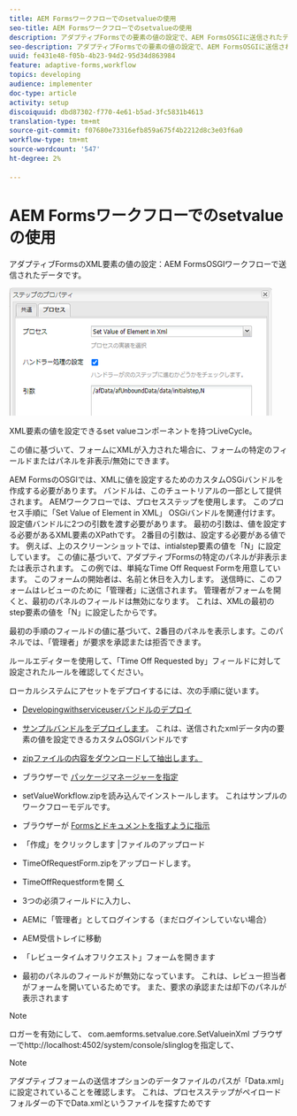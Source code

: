 ```yaml
---
title: AEM Formsワークフローでのsetvalueの使用
seo-title: AEM Formsワークフローでのsetvalueの使用
description: アダプティブFormsでの要素の値の設定で、AEM FormsOSGIに送信されたデータ
seo-description: アダプティブFormsでの要素の値の設定で、AEM FormsOSGIに送信されたデータ
uuid: fe431e48-f05b-4b23-94d2-95d34d863984
feature: adaptive-forms,workflow
topics: developing
audience: implementer
doc-type: article
activity: setup
discoiquuid: dbd87302-f770-4e61-b5ad-3fc5831b4613
translation-type: tm+mt
source-git-commit: f07680e73316efb859a675f4b2212d8c3e03f6a0
workflow-type: tm+mt
source-wordcount: '547'
ht-degree: 2%

---
```



# AEM Formsワークフローでのsetvalueの使用

アダプティブFormsのXML要素の値の設定：AEM FormsOSGIワークフローで送信されたデータです。

![SetValue](assets/setvalue.png)

XML要素の値を設定できるset valueコンポーネントを持つLiveCycle。

この値に基づいて、フォームにXMLが入力された場合に、フォームの特定のフィールドまたはパネルを非表示/無効にできます。

AEM FormsのOSGIでは、XMLに値を設定するためのカスタムOSGiバンドルを作成する必要があります。 バンドルは、このチュートリアルの一部として提供されます。
AEMワークフローでは、プロセスステップを使用します。 このプロセス手順に「Set Value of Element in XML」 OSGiバンドルを関連付けます。
設定値バンドルに2つの引数を渡す必要があります。 最初の引数は、値を設定する必要があるXML要素のXPathです。 2番目の引数は、設定する必要がある値です。
例えば、上のスクリーンショットでは、intialstep要素の値を「N」に設定しています。
この値に基づいて、アダプティブFormsの特定のパネルが非表示または表示されます。
この例では、単純なTime Off Request Formを用意しています。 このフォームの開始者は、名前と休日を入力します。 送信時に、このフォームはレビューのために「管理者」に送信されます。 管理者がフォームを開くと、最初のパネルのフィールドは無効になります。 これは、XMLの最初のstep要素の値を「N」に設定したからです。

最初の手順のフィールドの値に基づいて、2番目のパネルを表示します。このパネルでは、「管理者」が要求を承認または拒否できます。

ルールエディターを使用して、「Time Off Requested by」フィールドに対して設定されたルールを確認してください。

ローカルシステムにアセットをデプロイするには、次の手順に従います。

* [Developingwithserviceuserバンドルのデプロイ](/help/forms/assets/common-osgi-bundles/DevelopingWithServiceUser.jar)

* [サンプルバンドルをデプロイします](/help/forms/assets/common-osgi-bundles/SetValueApp.core-1.0-SNAPSHOT.jar)。 これは、送信されたxmlデータ内の要素の値を設定できるカスタムOSGIバンドルです

* [zipファイルの内容をダウンロードして抽出します。](assets/setvalueassets.zip)
* ブラウザーで [パッケージマネージャーを指定](http://localhost:4502/crx/packmgr/index.jsp)
* setValueWorkflow.zipを読み込んでインストールします。 これはサンプルのワークフローモデルです。
* ブラウザーが [Formsとドキュメントを指すように指示](http://localhost:4502/aem/forms.html/content/dam/formsanddocuments)
* 「作成」をクリックします |ファイルのアップロード
* TimeOfRequestForm.zipをアップロードします。
* TimeOffRequestformを開 [く](http://localhost:4502/content/dam/formsanddocuments/timeoffapplication/jcr:content?wcmmode=disabled)
* 3つの必須フィールドに入力し、
* AEMに「管理者」としてログインする（まだログインしていない場合）
* AEM受信トレイに移動 [](http://localhost:4502/aem/inbox)
* 「レビュータイムオフリクエスト」フォームを開きます
* 最初のパネルのフィールドが無効になっています。 これは、レビュー担当者がフォームを開いているためです。 また、要求の承認または却下のパネルが表示されます

>[!NOTE]
>
>ロガーを有効にして、
>com.aemforms.setvalue.core.SetValueinXml
>ブラウザーでhttp://localhost:4502/system/console/slinglogを指定して、

>[!NOTE]
>
>アダプティブフォームの送信オプションのデータファイルのパスが「Data.xml」に設定されていることを確認します。 これは、プロセスステップがペイロードフォルダーの下でData.xmlというファイルを探すためです
